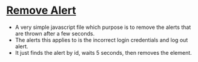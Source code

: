 # [Remove Alert](../../../app/static/removeAlert.js)  
- A very simple javascript file which purpose is to remove the alerts that are thrown after a few seconds.  
- The alerts this applies to is the incorrect login credentials and log out alert.  
- It just finds the alert by id, waits 5 seconds, then removes the element.  